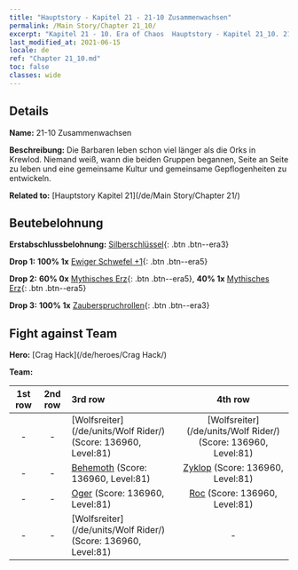 ```yaml
---
title: "Hauptstory - Kapitel 21 - 21-10 Zusammenwachsen"
permalink: /Main Story/Chapter 21_10/
excerpt: "Kapitel 21 - 10. Era of Chaos  Hauptstory - Kapitel 21_10. 21-10 Zusammenwachsen"
last_modified_at: 2021-06-15
locale: de
ref: "Chapter 21_10.md"
toc: false
classes: wide
---
```


## Details

 **Name:** 21-10 Zusammenwachsen

 **Beschreibung:** Die Barbaren leben schon viel länger als die Orks in Krewlod. Niemand weiß, wann die beiden Gruppen begannen, Seite an Seite zu leben und eine gemeinsame Kultur und gemeinsame Gepflogenheiten zu entwickeln.

 **Related to:** [Hauptstory Kapitel 21](/de/Main Story/Chapter 21/)

## Beutebelohnung

 **Erstabschlussbelohnung:** [Silberschlüssel](/ItemsDE/con_693/){: .btn .btn--era3}

 **Drop 1:** **100% 1x** [Ewiger Schwefel +1](/ItemsDE/mat_71/){: .btn .btn--era5}

 **Drop 2:** **60% 0x** [Mythisches Erz](/ItemsDE/mat_61/){: .btn .btn--era5}, **40% 1x** [Mythisches Erz](/ItemsDE/mat_61/){: .btn .btn--era5}

 **Drop 3:** **100% 1x** [Zauberspruchrollen](/ItemsDE/con_694/){: .btn .btn--era3}


## Fight against Team
 **Hero:** [Crag Hack](/de/heroes/Crag Hack/)

 **Team:**


  | 1st row | 2nd row | 3rd row | 4th row |
  |:----:|:----:|:----|:----:|
  | - | - | [Wolfsreiter](/de/units/Wolf Rider/) (Score: 136960, Level:81)  | [Wolfsreiter](/de/units/Wolf Rider/) (Score: 136960, Level:81)  |
  | - | - | [Behemoth](/de/units/Behemoth/) (Score: 136960, Level:81)  | [Zyklop](/de/units/Cyclops/) (Score: 136960, Level:81)  |
  | - | - | [Oger](/de/units/Ogre/) (Score: 136960, Level:81)  | [Roc](/de/units/Roc/) (Score: 136960, Level:81)  |
  | - | - | [Wolfsreiter](/de/units/Wolf Rider/) (Score: 136960, Level:81)  | - |


